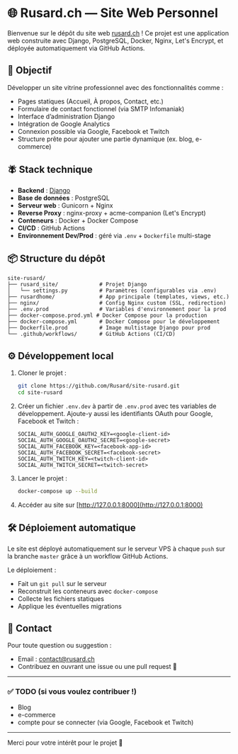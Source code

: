 # 🌐 Rusard.ch — Site Web Personnel

Bienvenue sur le dépôt du site web [rusard.ch](https://rusard.ch) ! Ce projet est une application web construite avec Django, PostgreSQL, Docker, Nginx, Let's Encrypt, et déployée automatiquement via GitHub Actions.

## 🚀 Objectif

Développer un site vitrine professionnel avec des fonctionnalités comme :

* Pages statiques (Accueil, À propos, Contact, etc.)
* Formulaire de contact fonctionnel (via SMTP Infomaniak)
* Interface d’administration Django
* Intégration de Google Analytics
* Connexion possible via Google, Facebook et Twitch
* Structure prête pour ajouter une partie dynamique (ex. blog, e-commerce)

## 🪰 Stack technique

* **Backend** : [Django](https://www.djangoproject.com/)
* **Base de données** : PostgreSQL
* **Serveur web** : Gunicorn + Nginx
* **Reverse Proxy** : nginx-proxy + acme-companion (Let's Encrypt)
* **Conteneurs** : Docker + Docker Compose
* **CI/CD** : GitHub Actions
* **Environnement Dev/Prod** : géré via `.env` + `Dockerfile` multi-stage

## 📦 Structure du dépôt

```
site-rusard/
├── rusard_site/             # Projet Django
│   └── settings.py          # Paramètres (configurables via .env)
├── rusardhome/              # App principale (templates, views, etc.)
├── nginx/                   # Config Nginx custom (SSL, redirection)
├── .env.prod                # Variables d'environnement pour la prod
├── docker-compose.prod.yml # Docker Compose pour la production
├── docker-compose.yml       # Docker Compose pour le développement
├── Dockerfile.prod          # Image multistage Django pour prod
└── .github/workflows/       # GitHub Actions (CI/CD)
```

## ⚙️ Développement local

1. Cloner le projet :

   ```bash
   git clone https://github.com/Rusard/site-rusard.git
   cd site-rusard
   ```

2. Créer un fichier `.env.dev` à partir de `.env.prod` avec tes variables de développement.
   Ajoute-y aussi les identifiants OAuth pour Google, Facebook et Twitch :

   ```env
   SOCIAL_AUTH_GOOGLE_OAUTH2_KEY=<google-client-id>
   SOCIAL_AUTH_GOOGLE_OAUTH2_SECRET=<google-secret>
   SOCIAL_AUTH_FACEBOOK_KEY=<facebook-app-id>
   SOCIAL_AUTH_FACEBOOK_SECRET=<facebook-secret>
   SOCIAL_AUTH_TWITCH_KEY=<twitch-client-id>
   SOCIAL_AUTH_TWITCH_SECRET=<twitch-secret>
   ```

3. Lancer le projet :

   ```bash
   docker-compose up --build
   ```

4. Accéder au site sur [http://127.0.0.1:8000](http://127.0.0.1:8000)

## 🛠️ Déploiement automatique

Le site est déployé automatiquement sur le serveur VPS à chaque `push` sur la branche `master` grâce à un workflow GitHub Actions.

Le déploiement :

* Fait un `git pull` sur le serveur
* Reconstruit les conteneurs avec `docker-compose`
* Collecte les fichiers statiques
* Applique les éventuelles migrations

## 📩 Contact

Pour toute question ou suggestion :

* Email : [contact@rusard.ch](mailto:contact@rusard.ch)
* Contribuez en ouvrant une issue ou une pull request 🙌

---

### ✅ TODO (si vous voulez contribuer !)

* Blog
* e-commerce
* compte pour se connecter (via Google, Facebook et Twitch)

---

Merci pour votre intérêt pour le projet 🙏
